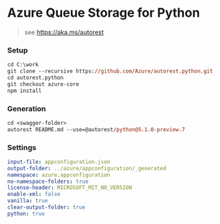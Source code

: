 # Azure Queue Storage for Python

> see https://aka.ms/autorest

### Setup
```ps
cd C:\work
git clone --recursive https://github.com/Azure/autorest.python.git
cd autorest.python
git checkout azure-core
npm install
```

### Generation
```ps
cd <swagger-folder>
autorest README.md --use=@autorest/python@5.1.0-preview.7
```

### Settings
```yaml
input-file: appconfiguration.json
output-folder: ../azure/appconfiguration/_generated
namespace: azure.appconfiguration
no-namespace-folders: true
license-header: MICROSOFT_MIT_NO_VERSION
enable-xml: false
vanilla: true
clear-output-folder: true
python: true
```
